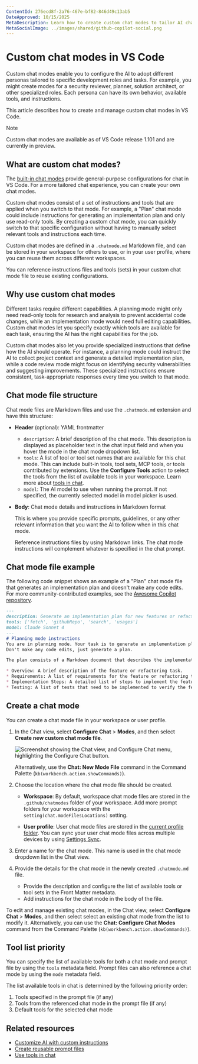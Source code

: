 ```yaml
---
ContentId: 276ecd8f-2a76-467e-bf82-846d49c13ab5
DateApproved: 10/15/2025
MetaDescription: Learn how to create custom chat modes to tailor AI chat behavior in VS Code for your specific workflows and development scenarios.
MetaSocialImage: ../images/shared/github-copilot-social.png
---
```

# Custom chat modes in VS Code

Custom chat modes enable you to configure the AI to adopt different personas tailored to specific development roles and tasks. For example, you might create modes for a security reviewer, planner, solution architect, or other specialized roles. Each persona can have its own behavior, available tools, and instructions.

This article describes how to create and manage custom chat modes in VS Code.

> [!NOTE]
> Custom chat modes are available as of VS Code release 1.101 and are currently in preview.

## What are custom chat modes?

The [built-in chat modes](/docs/copilot/chat/chat-builtin-modes.md) provide general-purpose configurations for chat in VS Code. For a more tailored chat experience, you can create your own chat modes.

Custom chat modes consist of a set of instructions and tools that are applied when you switch to that mode. For example, a "Plan" chat mode could include instructions for generating an implementation plan and only use read-only tools. By creating a custom chat mode, you can quickly switch to that specific configuration without having to manually select relevant tools and instructions each time.

Custom chat modes are defined in a `.chatmode.md` Markdown file, and can be stored in your workspace for others to use, or in your user profile, where you can reuse them across different workspaces.

You can reference instructions files and tools (sets) in your custom chat mode file to reuse existing configurations.

## Why use custom chat modes

Different tasks require different capabilities. A planning mode might only need read-only tools for research and analysis to prevent accidental code changes, while an implementation mode would need full editing capabilities. Custom chat modes let you specify exactly which tools are available for each task, ensuring the AI has the right capabilities for the job.

Custom chat modes also let you provide specialized instructions that define how the AI should operate. For instance, a planning mode could instruct the AI to collect project context and generate a detailed implementation plan, while a code review mode might focus on identifying security vulnerabilities and suggesting improvements. These specialized instructions ensure consistent, task-appropriate responses every time you switch to that mode.

## Chat mode file structure

Chat mode files are Markdown files and use the `.chatmode.md` extension and have this structure:

* **Header** (optional): YAML frontmatter

    * `description`: A brief description of the chat mode. This description is displayed as placeholder text in the chat input field and when you hover the mode in the chat mode dropdown list.
    * `tools`: A list of tool or tool set names that are available for this chat mode. This can include built-in tools, tool sets, MCP tools, or tools contributed by extensions. Use the **Configure Tools** action to select the tools from the list of available tools in your workspace. Learn more about [tools in chat](/docs/copilot/chat/chat-tools.md).
    * `model`: The AI model to use when running the prompt. If not specified, the currently selected model in model picker is used.

* **Body**: Chat mode details and instructions in Markdown format

    This is where you provide specific prompts, guidelines, or any other relevant information that you want the AI to follow when in this chat mode.

    Reference instructions files by using Markdown links. The chat mode instructions will complement whatever is specified in the chat prompt.

## Chat mode file example

The following code snippet shows an example of a "Plan" chat mode file that generates an implementation plan and doesn't make any code edits. For more community-contributed examples, see the [Awesome Copilot repository](https://github.com/github/awesome-copilot/tree/main).

```markdown
---
description: Generate an implementation plan for new features or refactoring existing code.
tools: ['fetch', 'githubRepo', 'search', 'usages']
model: Claude Sonnet 4
---
# Planning mode instructions
You are in planning mode. Your task is to generate an implementation plan for a new feature or for refactoring existing code.
Don't make any code edits, just generate a plan.

The plan consists of a Markdown document that describes the implementation plan, including the following sections:

* Overview: A brief description of the feature or refactoring task.
* Requirements: A list of requirements for the feature or refactoring task.
* Implementation Steps: A detailed list of steps to implement the feature or refactoring task.
* Testing: A list of tests that need to be implemented to verify the feature or refactoring task.
```

## Create a chat mode

You can create a chat mode file in your workspace or user profile.

1. In the Chat view, select **Configure Chat** > **Modes**, and then select **Create new custom chat mode file**.

    ![Screenshot showing the Chat view, and Configure Chat menu, highlighting the Configure Chat button.](../images/customization/configure-chat-instructions.png)

    Alternatively, use the **Chat: New Mode File** command in the Command Palette (`kb(workbench.action.showCommands)`).

1. Choose the location where the chat mode file should be created.

    * **Workspace**: By default, workspace chat mode files are stored in the `.github/chatmodes` folder of your workspace. Add more prompt folders for your workspace with the `setting(chat.modeFilesLocations)` setting.

    * **User profile**: User chat mode files are stored in the [current profile folder](/docs/configure/profiles.md). You can sync your user chat mode files across multiple devices by using [Settings Sync](/docs/configure/settings-sync.md).

1. Enter a name for the chat mode. This name is used in the chat mode dropdown list in the Chat view.

1. Provide the details for the chat mode in the newly created `.chatmode.md` file.

    * Provide the description and configure the list of available tools or tool sets in the Front Matter metadata.
    * Add instructions for the chat mode in the body of the file.

To edit and manage existing chat modes, in the Chat view, select **Configure Chat** > **Modes**, and then select select an existing chat mode from the list to modify it. Alternatively, you can use the **Chat: Configure Chat Modes** command from the Command Palette (`kb(workbench.action.showCommands)`).

## Tool list priority

You can specify the list of available tools for both a chat mode and prompt file by using the `tools` metadata field. Prompt files can also reference a chat mode by using the `mode` metadata field.

The list available tools in chat is determined by the following priority order:

1. Tools specified in the prompt file (if any)
2. Tools from the referenced chat mode in the prompt file (if any)
3. Default tools for the selected chat mode

## Related resources

* [Customize AI with custom instructions](/docs/copilot/customization/custom-instructions.md)
* [Create reusable prompt files](/docs/copilot/customization/prompt-files.md)
* [Use tools in chat](/docs/copilot/chat/chat-tools.md)
